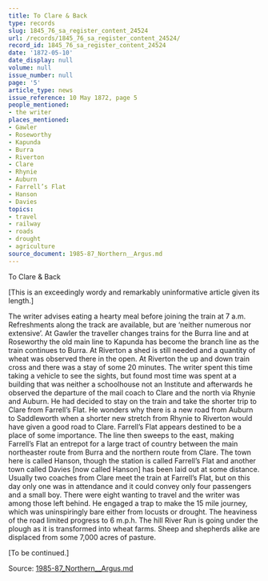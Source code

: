 ```yaml
---
title: To Clare & Back
type: records
slug: 1845_76_sa_register_content_24524
url: /records/1845_76_sa_register_content_24524/
record_id: 1845_76_sa_register_content_24524
date: '1872-05-10'
date_display: null
volume: null
issue_number: null
page: '5'
article_type: news
issue_reference: 10 May 1872, page 5
people_mentioned:
- the writer
places_mentioned:
- Gawler
- Roseworthy
- Kapunda
- Burra
- Riverton
- Clare
- Rhynie
- Auburn
- Farrell’s Flat
- Hanson
- Davies
topics:
- travel
- railway
- roads
- drought
- agriculture
source_document: 1985-87_Northern__Argus.md
---
```


To Clare & Back

[This is an exceedingly wordy and remarkably uninformative article given its length.]

The writer advises eating a hearty meal before joining the train at 7 a.m.  Refreshments along the track are available, but are ‘neither numerous nor extensive’.  At Gawler the traveller changes trains for the Burra line and at Roseworthy the old main line to Kapunda has become the branch line as the train continues to Burra.  At Riverton a shed is still needed and a quantity of wheat was observed there in the open.  At Riverton the up and down train cross and there was a stay of some 20 minutes.  The writer spent this time taking a vehicle to see the sights, but found most time was spent at a building that was neither a schoolhouse not an Institute and afterwards he observed the departure of the mail coach to Clare and the north via Rhynie and Auburn.  He had decided to stay on the train and take the shorter trip to Clare from Farrell’s Flat.  He wonders why there is a new road from Auburn to Saddleworth when a shorter new stretch from Rhynie to Riverton would have given a good road to Clare.  Farrell’s Flat appears destined to be a place of some importance.  The line then sweeps to the east, making Farrell’s Flat an entrepot for a large tract of country between the main northeaster route from Burra and the northern route from Clare.  The town here is called Hanson, though the station is called Farrell’s Flat and another town called Davies [now called Hanson] has been laid out at some distance.  Usually two coaches from Clare meet the train at Farrell’s Flat, but on this day only one was in attendance and it could convey only four passengers and a small boy.  There were eight wanting to travel and the writer was among those left behind.  He engaged a trap to make the 15 mile journey, which was uninspiringly bare either from locusts or drought.  The heaviness of the road limited progress to 6 m.p.h.  The hill River Run is going under the plough as it is transformed into wheat farms.  Sheep and shepherds alike are displaced from some 7,000 acres of pasture.

[To be continued.]

Source: [1985-87_Northern__Argus.md](/downloads/markdown/1985-87_Northern__Argus.md)
